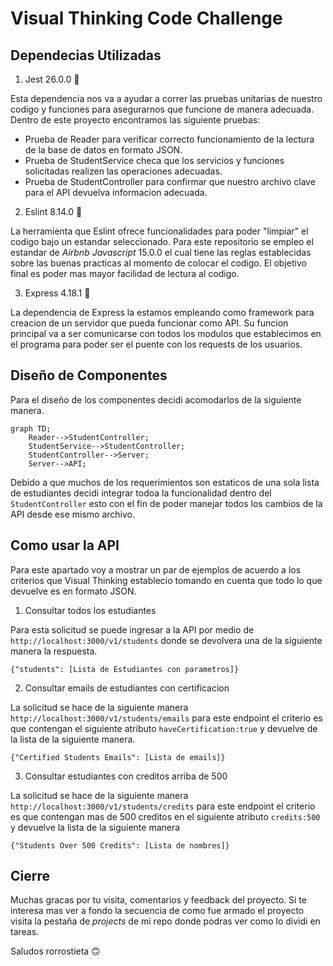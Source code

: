 # Visual Thinking Code Challenge
## Dependecias Utilizadas

1. Jest 26.0.0 🧪

Esta dependencia nos va a ayudar a correr las pruebas unitarias de nuestro codigo y funciones para asegurarnos que funcione de manera adecuada. Dentro de este proyecto encontramos las siguiente pruebas:

  - Prueba de Reader para verificar correcto funcionamiento de la lectura de la base de datos en formato JSON.
  - Prueba de StudentService checa que los servicios y funciones solicitadas realizen las operaciones adecuadas.
  - Prueba de StudentController para confirmar que nuestro archivo clave para el API devuelva informacion adecuada.

2. Eslint 8.14.0 🧹

La herramienta que Eslint ofrece funcionalidades para poder "limpiar" el codigo bajo un estandar seleccionado. Para este repositorio se empleo el estandar de *Airbnb Javascript* 15.0.0 el cual tiene las reglas establecidas sobre las buenas practicas al momento de colocar el codigo. El objetivo final es poder mas mayor facilidad de lectura al codigo.

3. Express 4.18.1 📨

La dependencia de Express la estamos empleando como framework para creacion de un servidor que pueda funcionar como API. Su funcion principal va a ser comunicarse con todos los modulos que establecimos en el programa para poder ser el puente con los requests de los usuarios.

## Diseño de Componentes

Para el diseño de los componentes decidi acomodarlos de la siguiente manera.

```mermaid
graph TD;
    Reader-->StudentController;
    StudentService-->StudentController;
    StudentController-->Server;
    Server-->API;
```
Debido a que muchos de los requerimientos son estaticos de una sola lista de estudiantes decidi integrar todoa la funcionalidad dentro del `StudentController` esto con el fin de poder manejar todos los cambios de la API desde ese mismo archivo.

## Como usar la API

Para este apartado voy a mostrar un par de ejemplos de acuerdo a los criterios que Visual Thinking establecio tomando en cuenta que todo lo que devuelve es en formato JSON.

1. Consultar todos los estudiantes

  Para esta solicitud se puede ingresar a la API por medio de `http://localhost:3000/v1/students` donde se devolvera una de la siguiente manera la respuesta.

  `{"students": [Lista de Estudiantes con parametros]}`

2. Consultar emails de estudiantes con certificacion

  La solicitud se hace de la siguiente manera `http://localhost:3000/v1/students/emails` para este endpoint el criterio es que contengan el siguiente atributo `haveCertification:true` y devuelve de la lista de la siguiente manera.

  `{"Certified Students Emails": [Lista de emails]}`

3. Consultar estudiantes con creditos arriba de 500

  La solicitud se hace de la siguiente manera `http://localhost:3000/v1/students/credits` para este endpoint el criterio es que contengan mas de 500 creditos en el siguiente atributo `credits:500` y devuelve la lista de la siguiente manera

  `{"Students Over 500 Credits": [Lista de nombres]}`

## Cierre

Muchas gracas por tu visita, comentarios y feedback del proyecto.
Si te interesa mas ver a fondo la secuencia de como fue armado el proyecto visita la pestaña de *projects* de mi repo donde podras ver como lo dividi en tareas.

Saludos
rorrostieta 🙃
